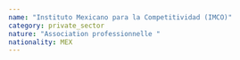 ```yaml
---
name: "Instituto Mexicano para la Competitividad (IMCO)"
category: private_sector
nature: "Association professionnelle "
nationality: MEX
---
```

    